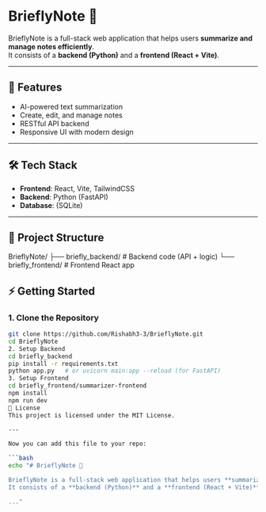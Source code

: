 # BrieflyNote 📝

BrieflyNote is a full-stack web application that helps users **summarize and manage notes efficiently**.  
It consists of a **backend (Python)** and a **frontend (React + Vite)**.

---

## 🚀 Features
- AI-powered text summarization
- Create, edit, and manage notes
- RESTful API backend
- Responsive UI with modern design

---

## 🛠 Tech Stack
- **Frontend**: React, Vite, TailwindCSS  
- **Backend**: Python (FastAPI)  
- **Database**: (SQLite)  

---

## 📂 Project Structure
BrieflyNote/
├── briefly_backend/ # Backend code (API + logic)
└── briefly_frontend/ # Frontend React app

## ⚡ Getting Started

### 1. Clone the Repository
```bash
git clone https://github.com/Rishabh3-3/BrieflyNote.git
cd BrieflyNote
2. Setup Backend
cd briefly_backend
pip install -r requirements.txt
python app.py   # or uvicorn main:app --reload (for FastAPI)
3. Setup Frontend
cd briefly_frontend/summarizer-frontend
npm install
npm run dev
📜 License
This project is licensed under the MIT License.

---

Now you can add this file to your repo:

```bash
echo "# BrieflyNote 📝

BrieflyNote is a full-stack web application that helps users **summarize and manage notes efficiently**.  
It consists of a **backend (Python)** and a **frontend (React + Vite)**.

..." 
